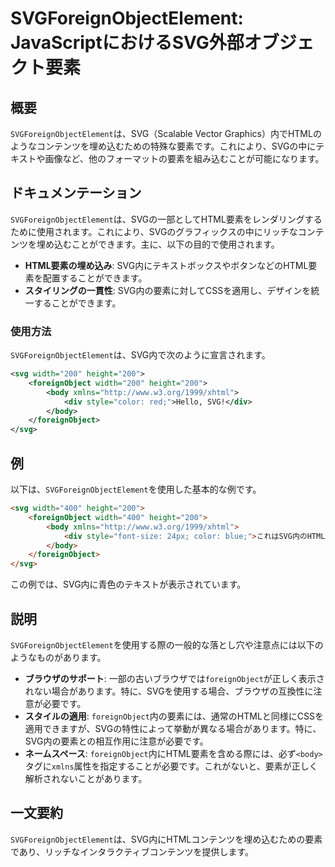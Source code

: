 <!--
Meta Description: # SVGForeignObjectElement: JavaScriptにおけるSVG外部オブジェクト要素 ## 概要 `SVGForeignObjectElement`は、SVG（Scalable Vector Graphics）内でHTMLのようなコンテンツを埋め込むための特殊な要素です。これ...
Meta Keywords: svgforeignobjectelement, foreignobject, svg, 200, body
-->

# SVGForeignObjectElement: JavaScriptにおけるSVG外部オブジェクト要素

## 概要
`SVGForeignObjectElement`は、SVG（Scalable Vector Graphics）内でHTMLのようなコンテンツを埋め込むための特殊な要素です。これにより、SVGの中にテキストや画像など、他のフォーマットの要素を組み込むことが可能になります。

## ドキュメンテーション
`SVGForeignObjectElement`は、SVGの一部としてHTML要素をレンダリングするために使用されます。これにより、SVGのグラフィックスの中にリッチなコンテンツを埋め込むことができます。主に、以下の目的で使用されます。

- **HTML要素の埋め込み**: SVG内にテキストボックスやボタンなどのHTML要素を配置することができます。
- **スタイリングの一貫性**: SVG内の要素に対してCSSを適用し、デザインを統一することができます。

### 使用方法
`SVGForeignObjectElement`は、SVG内で次のように宣言されます。

```xml
<svg width="200" height="200">
    <foreignObject width="200" height="200">
        <body xmlns="http://www.w3.org/1999/xhtml">
            <div style="color: red;">Hello, SVG!</div>
        </body>
    </foreignObject>
</svg>
```

## 例
以下は、`SVGForeignObjectElement`を使用した基本的な例です。

```html
<svg width="400" height="200">
    <foreignObject width="400" height="200">
        <body xmlns="http://www.w3.org/1999/xhtml">
            <div style="font-size: 24px; color: blue;">これはSVG内のHTMLテキストです。</div>
        </body>
    </foreignObject>
</svg>
```

この例では、SVG内に青色のテキストが表示されています。

## 説明
`SVGForeignObjectElement`を使用する際の一般的な落とし穴や注意点には以下のようなものがあります。

- **ブラウザのサポート**: 一部の古いブラウザでは`foreignObject`が正しく表示されない場合があります。特に、SVGを使用する場合、ブラウザの互換性に注意が必要です。
- **スタイルの適用**: `foreignObject`内の要素には、通常のHTMLと同様にCSSを適用できますが、SVGの特性によって挙動が異なる場合があります。特に、SVG内の要素との相互作用に注意が必要です。
- **ネームスペース**: `foreignObject`内にHTML要素を含める際には、必ず`<body>`タグに`xmlns`属性を指定することが必要です。これがないと、要素が正しく解析されないことがあります。

## 一文要約
`SVGForeignObjectElement`は、SVG内にHTMLコンテンツを埋め込むための要素であり、リッチなインタラクティブコンテンツを提供します。